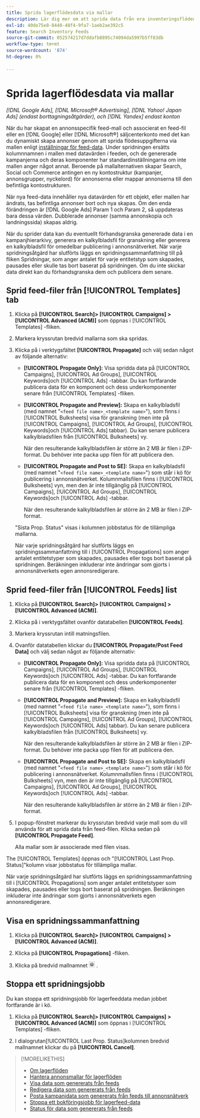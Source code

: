 ```yaml
---
title: Sprida lagerflödesdata via mallar
description: Lär dig mer om att sprida data från era inventeringsflöden via annonsmallar för att hantera kontostrukturen och leverera dynamiska annonser.
exl-id: 40de75e8-8440-48f4-9fa7-1aeb2ae392c5
feature: Search Inventory Feeds
source-git-commit: 052574217d7ddafb8895c74094da5997b5ff83db
workflow-type: tm+mt
source-wordcount: '874'
ht-degree: 0%

---
```


# Sprida lagerflödesdata via mallar

*[!DNL Google Ads], [!DNL Microsoft® Advertising], [!DNL Yahoo! Japan Ads] (endast borttagningsåtgärder), och [!DNL Yandex] endast konton*

När du har skapat en annonsspecifik feed-mall och associerat en feed-fil eller en [!DNL Google] eller [!DNL Microsoft®] säljcenterkonto med det kan du dynamiskt skapa annonser genom att sprida flödesuppgifterna via mallen enligt [inställningar för feed-data](feed-settings-manage.md). Under spridningen ersätts kolumnnamnen i mallen med datavärden i feeden, och de genererade kampanjerna och deras komponenter har standardinställningarna om inte mallen anger något annat. Beroende på mallalternativen skapar Search, Social och Commerce antingen en ny kontostruktur (kampanjer, annonsgrupper, nyckelord) för annonserna eller mappar annonserna till den befintliga kontostrukturen.

När nya feed-data innehåller nya datavärden för ett objekt, eller mallen har ändrats, tas befintliga annonser bort och nya skapas. Om den enda förändringen är [!DNL Google Ads] Param 1 och Param 2, så uppdateras bara dessa värden. Dubblerade annonser (samma annonskopia och landningssida) skapas aldrig.

När du sprider data kan du eventuellt förhandsgranska genererade data i en kampanjhierarkivy, generera en kalkylbladsfil för granskning eller generera en kalkylbladsfil för omedelbar publicering i annonsnätverket. När varje spridningsåtgärd har slutförts läggs en spridningssammanfattning till på fliken Spridningar, som anger antalet för varje entitetstyp som skapades, pausades eller skulle tas bort baserat på spridningen. Om du inte skickar data direkt kan du förhandsgranska dem och publicera dem senare.

## Sprid feed-filer från [!UICONTROL Templates] tab

1. Klicka på **[!UICONTROL Search]> [!UICONTROL Campaigns] >[!UICONTROL Advanced (ACM)]** som öppnas i [!UICONTROL Templates] -fliken.

1. Markera kryssrutan bredvid mallarna som ska spridas.

1. Klicka på i verktygsfältet **[!UICONTROL Propagate]** och välj sedan något av följande alternativ:

   * **[!UICONTROL Propagate Only]:** Visa spridda data på [!UICONTROL Campaigns], [!UICONTROL Ad Groups], [!UICONTROL Keywords]och [!UICONTROL Ads] -tabbar. Du kan fortfarande publicera data för en komponent och dess underkomponenter senare från [!UICONTROL Templates] -fliken.

   * **[!UICONTROL Propagate and Preview]:** Skapa en kalkylbladsfil (med namnet &quot;`<feed file name>_<template name>`&quot;), som finns i [!UICONTROL Bulksheets] visa för granskning (men inte på [!UICONTROL Campaigns], [!UICONTROL Ad Groups], [!UICONTROL Keywords]och [!UICONTROL Ads] tabbar). Du kan senare publicera kalkylbladsfilen från [!UICONTROL Bulksheets] vy.

     När den resulterande kalkylbladsfilen är större än 2 MB är filen i ZIP-format. Du behöver inte packa upp filen för att publicera den.

   * **[!UICONTROL Propagate and Post to SE]:** Skapa en kalkylbladsfil (med namnet &quot;`<feed file name>_<template name>`&quot;) som står i kö för publicering i annonsnätverket. Kolumnmallsfilen finns i [!UICONTROL Bulksheets] vyn, men den är inte tillgänglig på [!UICONTROL Campaigns], [!UICONTROL Ad Groups], [!UICONTROL Keywords]och [!UICONTROL Ads] -tabbar.

     När den resulterande kalkylbladsfilen är större än 2 MB är filen i ZIP-format.

   &quot;Sista Prop. Status&quot; visas i kolumnen jobbstatus för de tillämpliga mallarna.

   När varje spridningsåtgärd har slutförts läggs en spridningssammanfattning till i [!UICONTROL Propagations] som anger antalet entitetstyper som skapades, pausades eller togs bort baserat på spridningen. Beräkningen inkluderar inte ändringar som gjorts i annonsnätverkets egen annonsredigerare.

## Sprid feed-filer från [!UICONTROL Feeds] list

1. Klicka på **[!UICONTROL Search]> [!UICONTROL Campaigns] >[!UICONTROL Advanced (ACM)]**.

1. Klicka på i verktygsfältet ovanför datatabellen **[!UICONTROL Feeds]**.

1. Markera kryssrutan intill matningsfilen.

1. Ovanför datatabellen klickar du **[!UICONTROL Propagate/Post Feed Data]** och välj sedan något av följande alternativ:

   * **[!UICONTROL Propagate Only]:** Visa spridda data på [!UICONTROL Campaigns], [!UICONTROL Ad Groups], [!UICONTROL Keywords]och [!UICONTROL Ads] -tabbar. Du kan fortfarande publicera data för en komponent och dess underkomponenter senare från [!UICONTROL Templates] -fliken.

   * **[!UICONTROL Propagate and Preview]:** Skapa en kalkylbladsfil (med namnet &quot;`<feed file name>_<template name>`&quot;), som finns i [!UICONTROL Bulksheets] visa för granskning (men inte på [!UICONTROL Campaigns], [!UICONTROL Ad Groups], [!UICONTROL Keywords]och [!UICONTROL Ads] tabbar). Du kan senare publicera kalkylbladsfilen från [!UICONTROL Bulksheets] vy.

     När den resulterande kalkylbladsfilen är större än 2 MB är filen i ZIP-format. Du behöver inte packa upp filen för att publicera den.

   * **[!UICONTROL Propagate and Post to SE]:** Skapa en kalkylbladsfil (med namnet &quot;`<feed file name>_<template name>`&quot;) som står i kö för publicering i annonsnätverket. Kolumnmallsfilen finns i [!UICONTROL Bulksheets] vyn, men den är inte tillgänglig på [!UICONTROL Campaigns], [!UICONTROL Ad Groups], [!UICONTROL Keywords]och [!UICONTROL Ads] -tabbar.

     När den resulterande kalkylbladsfilen är större än 2 MB är filen i ZIP-format.

1. I popup-fönstret markerar du kryssrutan bredvid varje mall som du vill använda för att sprida data från feed-filen. Klicka sedan på **[!UICONTROL Propagate Feed]**.

   Alla mallar som är associerade med filen visas.

The [!UICONTROL Templates] öppnas och &quot;[!UICONTROL Last Prop. Status]&quot;kolumn visar jobbstatus för tillämpliga mallar.

När varje spridningsåtgärd har slutförts läggs en spridningssammanfattning till i [!UICONTROL Propagations] som anger antalet entitetstyper som skapades, pausades eller togs bort baserat på spridningen. Beräkningen inkluderar inte ändringar som gjorts i annonsnätverkets egen annonsredigerare.

## Visa en spridningssammanfattning

1. Klicka på **[!UICONTROL Search]> [!UICONTROL Campaigns] >[!UICONTROL Advanced (ACM)]**.

1. Klicka på **[!UICONTROL Propagations]** -fliken.

1. Klicka på bredvid mallnamnet ![Ikon för Visa/redigera inställningar](/help/search-social-commerce/assets/settings.png "Ikon för Visa/redigera inställningar") .

## Stoppa ett spridningsjobb

Du kan stoppa ett spridningsjobb för lagerfeeddata medan jobbet fortfarande är i kö.

1. Klicka på **[!UICONTROL Search]> [!UICONTROL Campaigns] >[!UICONTROL Advanced (ACM)]** som öppnas i [!UICONTROL Templates] -fliken.

1. I dialogrutan[!UICONTROL Last Prop. Status]kolumnen bredvid mallnamnet klickar du på **[!UICONTROL Cancel]**.

>[!MORELIKETHIS]
>
>* [Om lagerflöden](inventory-feeds-about.md)
>* [Hantera annonsmallar för lagerflöden](/help/search-social-commerce/campaign-management/inventory-feeds/ad-templates/ad-template-manage.md)
>* [Visa data som genererats från feeds](propagated-data-view.md)
>* [Redigera data som genererats från feeds](propagated-data-edit.md)
>* [Posta kampanjdata som genererats från feeds till annonsnätverk](propagated-data-post.md)
>* [Stoppa ett bokföringsjobb för lagerfeed-data](stop-job.md)
>* [Status för data som genererats från feeds](propagated-data-status.md)
